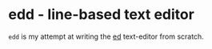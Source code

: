 # edd - line-based text editor

`edd` is my attempt at writing the [ed]() text-editor from scratch.
